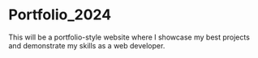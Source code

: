 # Portfolio_2024
This will be a portfolio-style website where I showcase my best projects and demonstrate my skills as a web developer.
